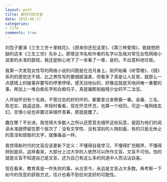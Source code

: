 ```yaml
---
layout: post
title: 新时代的文盲
date: 2015-06-17
categories:
- life
comments: true
---
```

刘包子要演《三生三世十里桃花》、《原来你还在这里》、《第三种爱情》，我就想把缺的这本《三生三世》先补上。即使这书名和作者的名字以及我对常见女性网络小说家的水准的鄙视，我还是耐心地下了一本看了一章，是的，不出意料地垃圾。


我第一次发现女性写的网络小说的问题是在沧月身上。刚开始看《听雪楼》，《镜》系列的感觉还不错，比之男性写的要细腻温柔，但看多了真是让人反胃。就那么一点感情上的破事非要写的啰里啰嗦，感天动地似的，好像这就是天地间唯一重要的事。再加上一堆白痴名字和白痴句子，真是骗那些脑残少女的不二法宝。

人开始怀旧有个毛病，不管过去的好的坏的，都要拿过来祭奠一番。金庸、三毛、陈忠实、路遥这些，年轻时看看，现在怀念怀念，也算一个经历。可这一堆网络玄幻，言情小说也非要过来缅怀青春，那就是蠢了。

蠢在哪？不长进。我觉得大多数人之所以还愿意去缅怀这些玩意，是因为他们的阅读水准就停留在那个层次了：没有文学性、没有深刻的人物刻画，有的只是无休止的意淫和弱智的文字，就像毒品一样。

我觉得新时代的文盲应该更新下定义：不懂得自我学习，不懂得扩充眼界，不懂得辨别是非。这样看来，大部分上过大学的人依然可以所作文盲。文盲不可怕，怕的就是文盲不知道自己是文盲，还为自己有这么多的同道中人而沾沾自喜。

现在看来，教育真是一件失败的事。从古至今，永远是文盲占大多数。再考察一下如今的信息的获取方式，估计也看不到任何变好的可能性。
